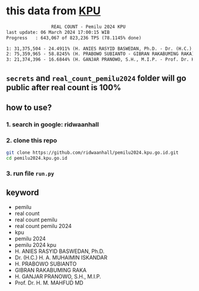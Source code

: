 # this data from [KPU](https://pemilu2024.kpu.go.id/)

```txt
                 REAL COUNT - Pemilu 2024 KPU
last update: 06 March 2024 17:00:15 WIB
Progress   : 643,067 of 823,236 TPS (78.1145% done)

1: 31,375,504 - 24.4911% (H. ANIES RASYID BASWEDAN, Ph.D. - Dr. (H.C.) H. A. MUHAIMIN ISKANDAR)
2: 75,359,965 - 58.8245% (H. PRABOWO SUBIANTO - GIBRAN RAKABUMING RAKA)
3: 21,374,396 - 16.6844% (H. GANJAR PRANOWO, S.H., M.I.P. - Prof. Dr. H. M. MAHFUD MD)
```

## `secrets` and `real_count_pemilu2024` folder will go public after real count is 100%

## how to use?

### 1. search in google: ridwaanhall

### 2. clone this repo

```bash
git clone https://github.com/ridwaanhall/pemilu2024.kpu.go.id.git
cd pemilu2024.kpu.go.id
```

### 3. run file `run.py`

## keyword

- pemilu
- real count
- real count pemilu
- real count pemilu 2024
- kpu
- pemilu 2024
- pemilu 2024 kpu
- H. ANIES RASYID BASWEDAN, Ph.D.
- Dr. (H.C.) H. A. MUHAIMIN ISKANDAR
- H. PRABOWO SUBIANTO
- GIBRAN RAKABUMING RAKA
- H. GANJAR PRANOWO, S.H., M.I.P.
- Prof. Dr. H. M. MAHFUD MD
